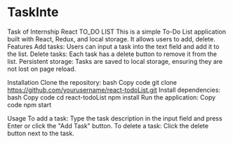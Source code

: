 # TaskInte
Task of Internship
React TO_DO LIST
This is a simple To-Do List application built with React, Redux, and local storage. It allows users to add, delete.
Features
Add tasks: Users can input a task into the text field and add it to the list.
Delete tasks: Each task has a delete button to remove it from the list.
Persistent storage: Tasks are saved to local storage, ensuring they are not lost on page reload.

Installation
Clone the repository:
bash
Copy code
git clone https://github.com/yourusername/react-todoList.git
Install dependencies:
bash
Copy code
cd react-todoList
npm install
Run the application:
Copy code
npm start

Usage
To add a task: Type the task description in the input field and press Enter or click the "Add Task" button.
To delete a task: Click the delete button next to the task.
